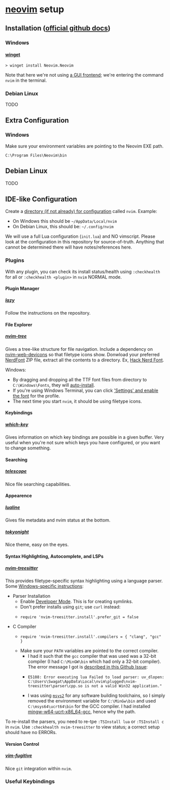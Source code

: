# [neovim](https://github.com/neovim/neovim) setup

## Installation ([official github docs](https://github.com/neovim/neovim/wiki/Installing-Neovim))

### Windows

#### [winget](https://winstall.app/apps/Neovim.Neovim)

```
> winget install Neovim.Neovim
```

Note that here we're not using [a GUI frontend](https://github.com/neovim/neovim/wiki/Related-projects#gui); we're entering the command `nvim` in the terminal.

### Debian Linux

TODO

## Extra Configuration

### Windows

Make sure your environment variables are pointing to the Neovim EXE path.

```
C:\Program Files\Neovim\bin
```

## Debian Linux

TODO

## IDE-like Configuration

Create a [directory (if not already) for configuration](https://neovim.io/doc/user/lua-guide.html#lua-guide-config) called `nvim`. Example:
- On Windows this should be `~/AppData/Local/nvim`
- On Debian Linux, this should be: `~/.config/nvim`

We will use a full Lua configuration (`init.lua`) and NO vimscript.
Please look at the configuration in this repository for source-of-truth. Anything that cannot be determined there will have notes/references here.

### Plugins

With any plugin, you can check its install status/health using `:checkhealth` for all or `:checkhealth <plugin>` in `nvim` NORMAL mode.

#### Plugin Manager

##### [lazy](https://github.com/folke/lazy.nvim)

Follow the instructions on the repository.

#### File Explorer

##### [nvim-tree](https://github.com/nvim-tree/nvim-tree.lua)

Gives a tree-like structure for file navigation.
Include a dependency on [nvim-web-devicons](https://github.com/nvim-tree/nvim-web-devicons) so that filetype icons show.
Donwload your preferred [NerdFont](https://www.nerdfonts.com/) ZIP file, extract all the contents to a directory. Ex, [Hack Nerd Font](https://www.programmingfonts.org/#hack).

Windows: 
- By dragging and dropping all the TTF font files from directory to `C:\Windows\Fonts`, they will [auto-install](https://support.microsoft.com/en-us/office/add-a-font-b7c5f17c-4426-4b53-967f-455339c564c1).
- If you're using Windows Terminal, you can click ['Settings' and enable the font](https://learn.microsoft.com/en-us/windows/terminal/tutorials/custom-prompt-setup) for the profile.
- The next time you start `nvim`, it should be using filetype icons.

#### Keybindings

##### [which-key](https://github.com/folke/which-key.nvim)

Gives information on which key bindings are possible in a given buffer. Very useful when you're not sure which keys you have configured, or you want to change something.

#### Searching

##### [telescope](https://github.com/nvim-telescope/telescope.nvim)

Nice file searching capabilities.

#### Appearence

##### [lualine](https://github.com/nvim-lualine/lualine.nvim)

Gives file metadata and nvim status at the bottom.

##### [tokyonight](https://github.com/folke/tokyonight.nvim)

Nice theme, easy on the eyes.

#### Syntax Highlighting, Autocomplete, and LSPs

##### [nvim-treesitter](https://github.com/nvim-treesitter/nvim-treesitter)

This provides filetype-specific syntax highlighting using a language parser.
Some [Windows-specific instructions](https://github.com/nvim-treesitter/nvim-treesitter/wiki/Windows-support):
- Parser Installation
  - Enable [Developer Mode](https://learn.microsoft.com/en-us/windows/apps/get-started/enable-your-device-for-development). This is for creating symlinks.
  - Don't prefer installs using `git`; use `curl` instead:
  - ```
    require 'nvim-treesitter.install'.prefer_git = false
    ```
- C Compiler
  - ```
    require 'nvim-treesitter.install'.compilers = { "clang", "gcc" }
    ```
  - Make sure your `PATH` variables are pointed to the correct compiler.
    - I had it such that the `gcc` compiler that was used was a 32-bit compiler (I had `C:\MinGW\bin` which had only a 32-bit compiler). The error message I got is [described in this Github Issue](https://github.com/nvim-treesitter/nvim-treesitter/issues/1985):
    - ```
      E5108: Error executing lua Failed to load parser: uv_dlopen: C:\Users\Swagat\AppData\Local\nvim\plugged\nvim-treesitter\parser\cpp.so is not a valid Win32 application."
      ```
    - I was using [`msys2`](https://www.msys2.org/) for any software building toolchains, so I simply removed the environment variable for `C:\MinGw\bin` and used `C:\msys64\ucrt64\bin` for the GCC compiler. I had installed [mingw-w64-ucrt-x86_64-gcc](https://packages.msys2.org/package/mingw-w64-ucrt-x86_64-gcc?repo=ucrt64), hence why the path.

To re-install the parsers, you need to re-tpe `:TSInstall lua` or `:TSInstall c` in `nvim`.
Use `:checkhealth nvim-treesitter` to view status; a correct setup should have no ERRORs.

#### Version Control

##### [vim-fugitive](https://github.com/tpope/vim-fugitive)

Nice `git` integration within `nvim`.

### Useful Keybindings
